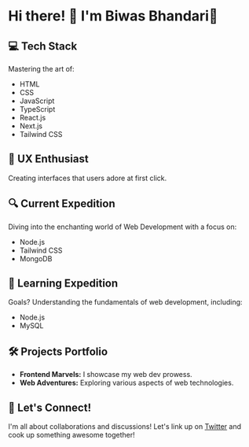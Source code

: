 # Hi there! 👋 I'm Biwas Bhandari🚀

## 💻 Tech Stack
Mastering the art of:
- HTML
- CSS
- JavaScript
- TypeScript
- React.js
- Next.js
- Tailwind CSS

## 🌟 UX Enthusiast
Creating interfaces that users adore at first click.

## 🔍 Current Expedition
Diving into the enchanting world of Web Development with a focus on:
- Node.js
- Tailwind CSS
- MongoDB

## 🚀 Learning Expedition
Goals? Understanding the fundamentals of web development, including:
- Node.js
- MySQL

## 🛠️ Projects Portfolio
- **Frontend Marvels:** I showcase my web dev prowess.
- **Web Adventures:** Exploring various aspects of web technologies.

## 🔗 Let's Connect!
I'm all about collaborations and discussions! Let's link up on [Twitter](https://twitter.com/yourtwitterhandle) and cook up something awesome together!

